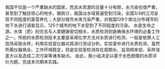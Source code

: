 我国不仅是一个严重缺水的国家，而且水资源的总量十分有限，水污染也很严重，甚至到了触目惊心的地步。据统计，我国淡水域普遍受到污染，全国3/4的江河呈现不同程度的富营养化；大部分城市水体污染严重，对我国128个南北分布城市的地下水进行调查显示，125个城市的地下水受到了不同程度的污染。  水是生命之源。水体（质）的优劣与人类健康密切相关，水质检测则是确保水环境的必备工作之一。传统的水质检测技术主要是采用化学方法对水质进行检测，一般是依靠人工现场采取水样，利用实验室仪器对其进行测试分析。实验室中进行水质检测，虽然所需仪器俱全、工作环境稳定，但是实验室检测存在周期长、监测频率低、采样误差大以及造成二次污染等诸多缺点。 由此，我小组决定以基于水色图像的水质评价为题，完成本次期末实践。
